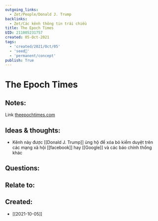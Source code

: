 ```yaml
---
outgoing_links:
  - Zet/People/Donald J. Trump
backlinks:
  - Zet/Các kênh thông tin trái chiều
title: The Epoch Times
UID: 211005231757
created: 05-Oct-2021
tags:
  - 'created/2021/Oct/05'
  - 'seed🥜'
  - 'permanent/concept'
publish: True
---
```

# The Epoch Times

## Notes:
Link [theepochtimes.com](https://www.theepochtimes.com/) 

## Ideas & thoughts:
- Kênh này được [[Donald J. Trump]] ủng hộ để xóa bỏ kiểm duyệt trên các mạng xã hội [[facebook]] hay [[Google]] và các báo chính thống khác

## Questions:

## Relate to:
## Created:
- [[2021-10-05]]
